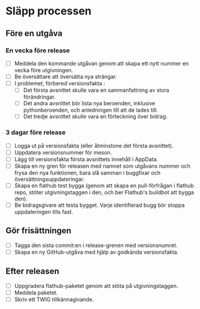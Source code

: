 # Släpp processen

## Före en utgåva

### En vecka före release
- [ ] Meddela den kommande utgåvan genom att skapa ett nytt nummer en vecka före utgivningen.
- [ ] Be översättare att översätta nya strängar.
- [ ] I problemet, förbered versionsfakta :
  - [ ] Det första avsnittet skulle vara en sammanfattning av stora förändringar.
  - [ ] Det andra avsnittet bör lista nya beroenden, inklusive pythonberoenden, och anledningen till att de lades till.
  - [ ] Det tredje avsnittet skulle vara en förteckning över bidrag.

### 3 dagar före release
- [ ] Logga ut på versionsfakta (eller åtminstone det första avsnittet).
- [ ] Uppdatera versionsnummer för meson.
- [ ] Lägg till versionsfakta första avsnittets innehåll i AppData.
- [ ] Skapa en ny gren för releasen med namnet som utgåvans nummer och frysa den nya funktionen, bara slå samman i buggfixar och översättningsuppdateringar.
- [ ] Skapa en flathub test bygga (genom att skapa en pull-förfrågan i flathub repo, stöter utgivningstaggen i den, och ber Flathub's buildbot att bygga den).
- [ ] Be bidragsgivare att testa bygget. Varje identifierad bugg bör stoppa uppdateringen tills fast.

## Gör frisättningen
- [ ] Tagga den sista commit:en i release-grenen med versionsnumret.
- [ ] Skapa en ny GitHub-utgåva med hjälp av godkända versionsfakta.

## Efter releasen
- [ ] Uppgradera flathub-paketet genom att stöta på utgivningstaggen.
- [ ] Meddela paketet.
- [ ] Skriv ett TWIG tillkännagivande.
